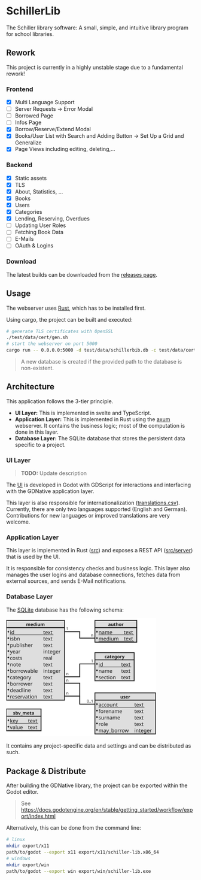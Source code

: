# SchillerLib

The Schiller library software:
A small, simple, and intuitive library program for school libraries.

## Rework

This project is currently in a highly unstable stage due to a fundamental rework!

### Frontend

- [x] Multi Language Support
- [ ] Server Requests -> Error Modal
- [ ] Borrowed Page
- [ ] Infos Page
- [x] Borrow/Reserve/Extend Modal
- [x] Books/User List with Search and Adding Button -> Set Up a Grid and Generalize
- [x] Page Views including editing, deleting,...

### Backend

- [x] Static assets
- [x] TLS
- [x] About, Statistics, ...
- [x] Books
- [x] Users
- [x] Categories
- [x] Lending, Reserving, Overdues
- [ ] Updating User Roles
- [ ] Fetching Book Data
- [ ] E-Mails
- [ ] OAuth & Logins

### Download

The latest builds can be downloaded from the [releases page](https://github.com/wrenger/schiller-lib/releases/latest).


## Usage

The webserver uses [Rust](https://www.rust-lang.org/learn/get-started), which has to be installed first.

Using cargo, the project can be built and executed:

```sh
# generate TLS certificates with OpenSSL
./test/data/cert/gen.sh
# start the webserver on port 5000
cargo run -- 0.0.0.0:5000 -d test/data/schillerbib.db -c test/data/cert/cert.pem -k test/data/cert/key.pem
```

> A new database is created if the provided path to the database is non-existent.

## Architecture

This application follows the 3-tier principle.

- **UI Layer:** This is implemented in svelte and TypeScript.
- **Application Layer:** This is implemented in Rust using the [axum](https://github.com/tokio-rs/axum) webserver.
It contains the business logic; most of the computation is done in this layer.
- **Database Layer:** The SQLite database that stores the persistent data specific to a project.

### UI Layer

> **TODO:** Update description

The [UI](ui) is developed in Godot with GDScript for interactions and
interfacing with the GDNative application layer.

This layer is also responsible for internationalization
([translations.csv](translations/translations.csv)).
Currently, there are only two languages supported (English and German).
Contributions for new languages or improved translations are very welcome.

### Application Layer

This layer is implemented in Rust ([src](src)) and exposes a REST API ([src/server](src/server/mod.rs)) that is used by the UI.

It is responsible for consistency checks and business logic.
This layer also manages the user logins and database connections, fetches data from external sources, and sends E-Mail notifications.

### Database Layer

The [SQLite](https://sqlite.org/index.html) database has the following schema:

<img src="images/sbv_db.svg" alt="Database Schema" width=400 />

It contains any project-specific data and settings and can be distributed as such.

## Package & Distribute

After building the GDNative library, the project can be exported within the Godot editor.

> See https://docs.godotengine.org/en/stable/getting_started/workflow/export/index.html

Alternatively, this can be done from the command line:
```bash
# linux
mkdir export/x11
path/to/godot --export x11 export/x11/schiller-lib.x86_64
# windows
mkdir export/win
path/to/godot --export win export/win/schiller-lib.exe
```
